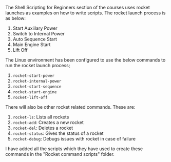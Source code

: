 The Shell Scripting for Beginners section of the courses uses rocket launches as examples on how to write scripts. The rocket launch process is as below:

1. Start Auxiilary Power
2. Switch to Internal Power
3. Auto Sequence Start
4. Main Engine Start
5. Lift Off

The Linux environment has been configured to use the below commands to run the rocket launch process;

1. `rocket-start-power`
2. `rocket-internal-power`
3. `rocket-start-sequence`
4. `rocket-start-engine`
5. `rocket-lift-off`

There will also be other rocket related commands. These are:
1. `rocket-ls`: Lists all rockets
2. `rocket-add`: Creates a new rocket
3. `rocket-del`: Deletes a rocket
4. `rocket-status`: Gives the status of a rocket
5. `rocket-debug`: Debugs issues with rocket in case of failure

I have added all the scripts which they have used to create these commands in the "Rocket command scripts" folder.